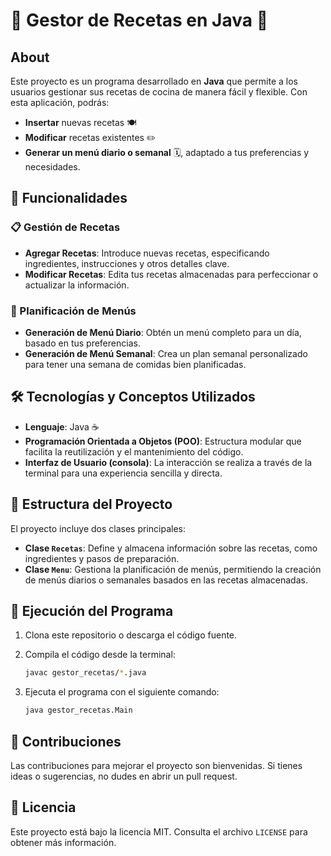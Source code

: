 # 📖 Gestor de Recetas en Java 🍲

## About

Este proyecto es un programa desarrollado en **Java** que permite a los usuarios gestionar sus recetas de cocina de manera fácil y flexible. Con esta aplicación, podrás:

- **Insertar** nuevas recetas 🍽️
- **Modificar** recetas existentes ✏️
- **Generar un menú diario o semanal** 🗓️, adaptado a tus preferencias y necesidades.

## 🚀 Funcionalidades

### 📋 Gestión de Recetas
- **Agregar Recetas**: Introduce nuevas recetas, especificando ingredientes, instrucciones y otros detalles clave.
- **Modificar Recetas**: Edita tus recetas almacenadas para perfeccionar o actualizar la información.

### 📅 Planificación de Menús
- **Generación de Menú Diario**: Obtén un menú completo para un día, basado en tus preferencias.
- **Generación de Menú Semanal**: Crea un plan semanal personalizado para tener una semana de comidas bien planificadas.

## 🛠️ Tecnologías y Conceptos Utilizados

- **Lenguaje**: Java ☕
- **Programación Orientada a Objetos (POO)**: Estructura modular que facilita la reutilización y el mantenimiento del código.
- **Interfaz de Usuario (consola)**: La interacción se realiza a través de la terminal para una experiencia sencilla y directa.

## 📂 Estructura del Proyecto

El proyecto incluye dos clases principales:

- **Clase `Recetas`**: Define y almacena información sobre las recetas, como ingredientes y pasos de preparación.
- **Clase `Menu`**: Gestiona la planificación de menús, permitiendo la creación de menús diarios o semanales basados en las recetas almacenadas.

## 🚀 Ejecución del Programa

1. Clona este repositorio o descarga el código fuente.
2. Compila el código desde la terminal:

    ```bash
    javac gestor_recetas/*.java
    ```

3. Ejecuta el programa con el siguiente comando:

    ```bash
    java gestor_recetas.Main
    ```

## 🤝 Contribuciones

Las contribuciones para mejorar el proyecto son bienvenidas. Si tienes ideas o sugerencias, no dudes en abrir un pull request.

## 📜 Licencia

Este proyecto está bajo la licencia MIT. Consulta el archivo `LICENSE` para obtener más información.
